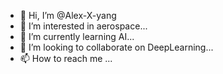 - 👋 Hi, I’m @Alex-X-yang
- 👀 I’m interested in aerospace...
- 🌱 I’m currently learning AI...
- 💞️ I’m looking to collaborate on DeepLearning...
- 📫 How to reach me ...

<!---
Alex-X-yang/Alex-X-yang is a ✨ special ✨ repository because its `README.md` (this file) appears on your GitHub profile.
You can click the Preview link to take a look at your changes.
--->
